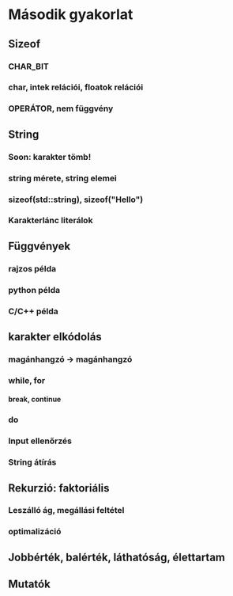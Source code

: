 # Második gyakorlat

## Sizeof
### CHAR_BIT
### char, intek relációi, floatok relációi
### OPERÁTOR, nem függvény

## String
### Soon: karakter tömb!
### string mérete, string elemei
### sizeof(std::string), sizeof("Hello")
### Karakterlánc literálok

## Függvények
### rajzos példa
### python példa
### C/C++ példa

## karakter elkódolás
### magánhangzó -> magánhangzó
### while, for
#### break, continue
### do
### Input ellenőrzés
### String átírás

## Rekurzió: faktoriális
### Leszálló ág, megállási feltétel
### optimalizáció

## Jobbérték, balérték, láthatóság, élettartam

## Mutatók
